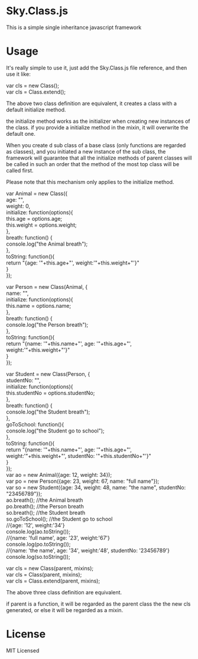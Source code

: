 # Sky.Class.js
This is a simple single inheritance javascript framework
# Usage
It's really simple to use it, just add the Sky.Class.js file reference, and then use it like:<br />

var cls = new Class();<br />
var cls = Class.extend();<br />

The above two class definition are equivalent, it creates a class with a default initialize method.<br />

the initialize method works as the initializer when creating new instances of the class. if you provide a initialize method in the mixin, it will overwrite the default one.<br />

When you create d sub class of a base class (only functions are regarded as classes), and you initiated a new instance of the sub class, the framework will guarantee that all the initialize methods of parent classes will be called in such an order that the method of the most top class will be called first.<br />

Please note that this mechanism only applies to the initialize method.<br />

var Animal = new Class({<br />
  age: "",<br />
  weight: 0,<br />
  initialize: function(options){<br />
    this.age = options.age;<br />
    this.weight = options.weight;<br />
  },<br />
  breath: function() {<br />
    console.log("the Animal breath");<br />
  },<br />
  toString: function(){<br />
    return "{age: '"+this.age+"', weight:'"+this.weight+"'}"<br />
  }<br />
});<br />

var Person = new Class(Animal, {<br />
  name: "",<br />
  initialize: function(options){<br />
    this.name = options.name;<br />
  },<br />
  breath: function() {<br />
    console.log("the Person breath");<br />
  },<br />
  toString: function(){<br />
    return "{name: '"+this.name+"', age: '"+this.age+"', weight:'"+this.weight+"'}"<br />
  }<br />
});<br />

var Student = new Class(Person, {<br />
  studentNo: "",<br />
  initialize: function(options){<br />
    this.studentNo = options.studentNo;<br />
  },<br />
  breath: function() {<br />
    console.log("the Student breath");<br />
  },<br />
  goToSchool: function(){<br />
    console.log("the Student go to school");<br />
  },<br />
  toString: function(){<br />
    return "{name: '"+this.name+"', age: '"+this.age+"', weight:'"+this.weight+"', studentNo: '"+this.studentNo+"'}"<br />
  }<br />
});<br />
var ao = new Animal({age: 12, weight: 34});<br />
var po = new Person({age: 23, weight: 67, name: "full name"});<br />
var so = new Student({age: 34, weight: 48, name: "the name", studentNo: "23456789"});<br />
ao.breath(); //the Animal breath<br />
po.breath(); //the Person breath<br />
so.breath(); //the Student breath<br />
so.goToSchool(); //the Student go to school<br />
//{age: '12', weight:'34'}<br />
console.log(ao.toString());<br />
//{name: 'full name', age: '23', weight:'67'}<br />
console.log(po.toString());<br />
//{name: 'the name', age: '34', weight:'48', studentNo: '23456789'}<br />
console.log(so.toString());<br />

var cls = new Class(parent, mixins);<br />
var cls = Class(parent, mixins);<br />
var cls = Class.extend(parent, mixins);<br />

The above three class definition are equivalent.<br />

if parent is a function, it will be regarded as the parent class the the new cls generated, or else it will be regarded as a mixin.

# License
MIT Licensed
